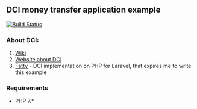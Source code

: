 ## DCI money transfer application example
[![Build Status](https://travis-ci.org/agoosev/dci-money-transfer-example.svg?branch=master)](https://travis-ci.org/agoosev/dci-money-transfer-example)

### About DCI: 
1. [Wiki](https://en.wikipedia.org/wiki/Data,_context_and_interaction)
2. [Website about DCI](http://fulloo.info/)
3. [Fatty](https://github.com/kirkbushell/fatty) - DCI implementation on PHP for Laravel, that expires me to write this example

### Requirements
* PHP 7.*